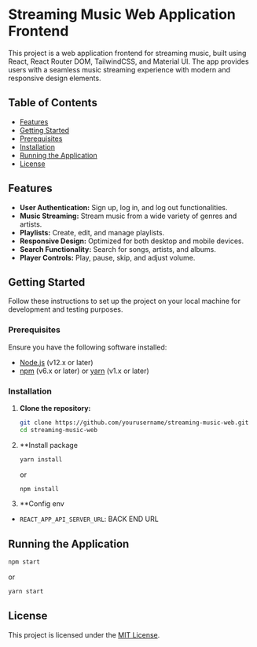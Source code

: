 # Streaming Music Web Application Frontend

This project is a web application frontend for streaming music, built using React, React Router DOM, TailwindCSS, and Material UI. The app provides users with a seamless music streaming experience with modern and responsive design elements.

## Table of Contents

- [Features](#features)
- [Getting Started](#getting-started)
- [Prerequisites](#prerequisites)
- [Installation](#installation)
- [Running the Application](#running-the-application)
- [License](#license)

## Features

- **User Authentication:** Sign up, log in, and log out functionalities.
- **Music Streaming:** Stream music from a wide variety of genres and artists.
- **Playlists:** Create, edit, and manage playlists.
- **Responsive Design:** Optimized for both desktop and mobile devices.
- **Search Functionality:** Search for songs, artists, and albums.
- **Player Controls:** Play, pause, skip, and adjust volume.

## Getting Started

Follow these instructions to set up the project on your local machine for development and testing purposes.

### Prerequisites

Ensure you have the following software installed:

- [Node.js](https://nodejs.org/) (v12.x or later)
- [npm](https://www.npmjs.com/) (v6.x or later) or [yarn](https://yarnpkg.com/) (v1.x or later)

### Installation

1. **Clone the repository:**
   ```sh
   git clone https://github.com/yourusername/streaming-music-web.git
   cd streaming-music-web
   ```
2. **Install package
   ```sh
   yarn install
   ```
   or
   ```sh
   npm install
   ```
3. **Config env
- `REACT_APP_API_SERVER_URL`: BACK END URL

## Running the Application
   ```sh
   npm start
   ```
   or
   ```sh
   yarn start
   ```

## License

This project is licensed under the [MIT License](LICENSE).
